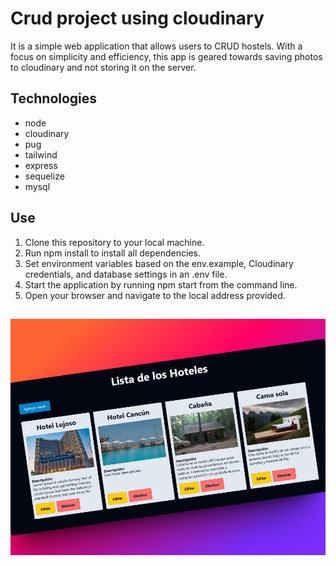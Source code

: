 # Crud project using cloudinary

It is a simple web application that allows users to CRUD hostels. With a focus on simplicity and efficiency, this app is geared towards saving photos to cloudinary and not storing it on the server.

## Technologies
- node
- cloudinary
- pug
- tailwind
- express
- sequelize
- mysql

## Use
1. Clone this repository to your local machine.
2. Run npm install to install all dependencies.
3. Set environment variables based on the env.example, Cloudinary credentials, and database settings in an .env file.
4. Start the application by running npm start from the command line.
5. Open your browser and navigate to the local address provided.

## 
![Mockup de la página](./mockup.png)
